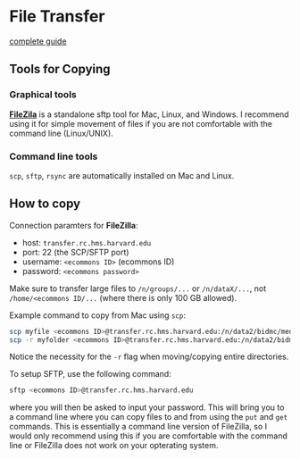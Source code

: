 # File Transfer
[complete guide](https://wiki.rc.hms.harvard.edu/display/O2/File+Transfer)  

## Tools for Copying
### Graphical tools
[**FileZila**](https://filezilla-project.org) is a standalone sftp tool for Mac, Linux, and Windows. I recommend using it for simple movement of files if you are not comfortable with the command line (Linux/UNIX).

### Command line tools
`scp`, `sftp`, `rsync` are automatically installed on Mac and Linux.  

## How to copy
Connection paramters for **FileZilla**:  

* host: `transfer.rc.hms.harvard.edu`
* port: 22 (the SCP/SFTP port)
* username: `<ecommons ID>` (ecommons ID)
* password: `<ecommons password>`

Make sure to transfer large files to `/n/groups/...` or `/n/dataX/...`, not `/home/<ecommons ID/...` (where there is only 100 GB allowed).  

Example command to copy from Mac using `scp`:

```bash
scp myfile <ecommons ID>@transfer.rc.hms.harvard.edu:/n/data2/bidmc/medicine/haigis/
scp -r myfolder <ecommons ID>@transfer.rc.hms.harvard.edu:/n/data2/bidmc/medicine/haigis/
```

Notice the necessity for the `-r` flag when moving/copying entire directories.  

To setup SFTP, use the following command:

```bash
sftp <ecommons ID>@transfer.rc.hms.harvard.edu
```
where you will then be asked to input your password. This will bring you to a command line where you can copy files to and from using the `put` and `get` commands. This is essentially a command line version of FileZilla, so I would only recommend using this if you are comfortable with the command line or FileZilla does not work on your opterating system.